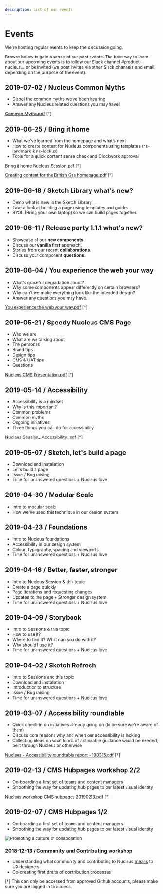 ```yaml
---
description: List of our events
---
```


# Events

We're hosting regular events to keep the discussion going.

Browse below to gain a sense of our past events. The best way to learn about our upcoming events is to follow our Slack channel #product-nucleus... or be invited (we post invites via other Slack channels and email, depending on the purpose of the event).

## 2019-07-02 / Nucleus Common Myths
- Dispel the common myths we’ve been hearing
- Answer any Nucleus related questions you may have!

[Common Myths.pdf](https://github.com/ConnectedHomes/nucleus/files/3364944/Common.Myths.pdf) [†]

## 2019-06-25 / Bring it home
- What we’ve learned from the homepage and what’s next
- How to create content for Nucleus components using templates (ns-landmark & ns-lockup)
- Tools for a quick content sense check and Clockwork approval

[Bring it home Nucleus Session.pdf](https://github.com/ConnectedHomes/nucleus/files/3364940/Bring.it.home.Nucleus.Session.pdf) [†]

[Creating content for the British Gas homepage.pdf](https://github.com/ConnectedHomes/nucleus/files/3382944/Creating.content.for.the.British.Gas.homepage.pdf) [†]

## 2019-06-18 / Sketch Library what's new?

- Demo what is new in the Sketch Library
- Take a look at building a page using templates and guides.
- BYOL (Bring your own laptop) so we can build pages together.

## 2019-06-11 / Release party 1.1.1 what's new?

- Showcase of our **new components.**
- Discuss our **vanilla first** approach.
- Stories from our recent **collaborations**.
- Discuss your component **questions**.

## 2019-06-04 / You experience the web your way

- What’s graceful degradation about?
- Why some components appear differently on certain browsers?
- Why can’t we make everything look like the intended design?
- Answer any questions you may have.

[You experience the web your way.pdf](https://github.com/ConnectedHomes/nucleus/files/3364946/You.experience.the.web.your.way.pdf) [†]

## 2019-05-21 / Speedy Nucleus CMS Page

- Who we are
- What are we talking about
- The personas
- Brand tips
- Design tips
- CMS & UAT tips
- Questions

[Nucleus CMS Presentation.pdf](https://github.com/ConnectedHomes/nucleus/files/3364945/Nucleus.CMS.Presentation.pdf) [†]

## 2019-05-14 / Accessibility

- Accessibility is a mindset
- Why is this important?
- Common problems
- Common myths
- Ongoing initiatives
- Three things you can do for accessibility

[Nucleus Session_ Accessibility .pdf](https://github.com/ConnectedHomes/nucleus/files/3364948/Nucleus.Session_.Accessibility.pdf) [†]

## 2019-05-07 / Sketch, let's build a page

- Download and installation
- Let's build a page
- Issue / Bug raising
- Time for unanswered questions + Nucleus love

## 2019-04-30 / Modular Scale

- Intro to modular scale
- How we've used this technique in our design system  

## 2019-04-23  / Foundations

- Intro to Nucleus foundations
- Accessibility in our design system
- Colour, typography, spacing and viewports
- Time for unanswered questions + Nucleus love

## 2019-04-16 / Better, faster, stronger

- Intro to Nucleus Session & this topic
- Create a page quickly
- Page iterations and requesting changes
- Updates to the page + Stronger design system
- Time for unanswered questions + Nucleus love

## 2019-04-09 / Storybook

- Intro to Sessions & this topic
- How to use it?
- Where to find it? What can you do with it?
- Why should I use it?
- Time for unanswered questions + Nucleus love

## 2019-04-02 / Sketch Refresh

- Intro to Sessions and this topic
- Download and installation
- Introduction to structure
- Issue / Bug raising
- Time for unanswered questions + Nucleus love

## 2019-03-07 / Accessibility roundtable

- Quick check-in on initiatives already going on (to be sure we're aware of them)
- Discuss core reasons why and when our accessibility is lacking
- Collecting ideas on what kinds of actionable guidance would be needed, be it through Nucleus or otherwise

[Nucleus - Accessibility roundtable report - 190315.pdf](https://github.com/ConnectedHomes/nucleus/files/3364949/Nucleus.-.Accessibility.roundtable.report.-.190315.pdf) [†]

## 2019-02-13 / CMS Hubpages workshop 2/2

- On-boarding a first set of teams and content managers
- Smoothing the way for updating hub pages to our latest visual identity

[Nucleus workshop CMS hubpages 20190213.pdf](https://github.com/ConnectedHomes/nucleus/files/3364951/Nucleus.workshop.CMS.hubpages.20190213.pdf) [†]

## 2019-02-07 / CMS Hubpages 1/2

- On-boarding a first set of teams and content managers
- Smoothing the way for updating hub pages to our latest visual identity

![Promoting a culture of collaboration ](https://user-images.githubusercontent.com/7101754/60716642-dbab1f80-9f17-11e9-8c97-823cc84a8990.png)

### 2018-12-13 / Community and Contributing workshop

- Understanding what community and contributing to Nucleus [means](https://docs.britishgas.design/community/best-practices) to UX designers
- Co-creating first drafts of contribution processes

[†] This can only be accessed from approved Github accounts, please make sure you are logged in to access.
